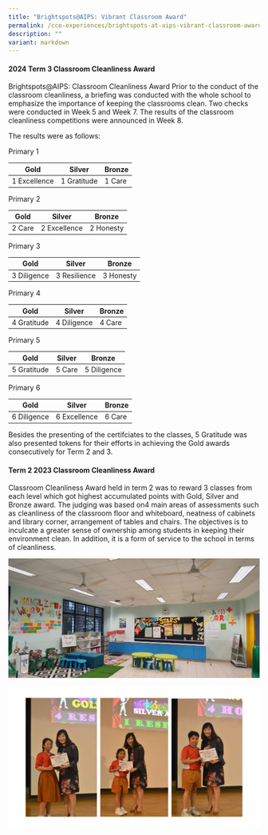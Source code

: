 ```yaml
---
title: "Brightspots@AIPS: Vibrant Classroom Award"
permalink: /cce-experiences/brightspots-at-aips-vibrant-classroom-award/
description: ""
variant: markdown
---
```

#### 2024 Term 3 Classroom Cleanliness Award 

Brightspots@AIPS: Classroom Cleanliness Award Prior to the conduct of the classroom cleanliness, a briefing was conducted with the whole school to emphasize the importance of keeping the classrooms clean. Two checks were conducted in Week 5 and Week 7. The results of the classroom cleanliness competitions were announced in Week 8. 

The results were as follows: 

Primary 1 

| Gold | Silver| Bronze |
| -------- | -------- | -------- |
| 1 Excellence    | 1 Gratitude    | 1 Care      |

Primary 2 

| Gold | Silver| Bronze |
| -------- | -------- | -------- |
| 2 Care   | 2 Excellence | 2 Honesty     |

Primary 3

| Gold | Silver| Bronze |
| -------- | -------- | -------- |
|3 Diligence  | 3 Resilience  | 3 Honesty    |

Primary 4

| Gold | Silver| Bronze |
| -------- | -------- | -------- |
|4 Gratitude   | 4 Diligence  | 4 Care     |

Primary 5 

| Gold | Silver| Bronze |
| -------- | -------- | -------- |
| 5 Gratitude    | 5 Care   | 5 Diligence   |

Primary 6 

| Gold | Silver| Bronze |
| -------- | -------- | -------- |
| 6 Diligence     |  6 Excellence   | 6 Care   |

Besides the presenting of the certifciates to the classes, 5 Gratitude was also presented tokens for their efforts in achieving the Gold awards consecutively for Term 2 and 3.





#### Term 2 2023 Classroom Cleanliness Award
Classroom Cleanliness Award held in term 2 was to reward 3 classes from each level which got highest accumulated points with Gold, Silver and Bronze award. The judging was based on4 main areas of assessments such as cleanliness of the classroom floor and whiteboard, neatness of cabinets and  library corner, arrangement of tables and chairs. The objectives is to inculcate a greater sense of ownership among students in keeping their environment clean. In addition, it is a form of service to the school in terms of cleanliness. 

![Vibrant Classroom](/images/Vibrant%20Classroom.jpeg)

![](/images/2023%20cleanliness%20award%201.JPG)